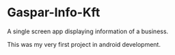 # Gaspar-Info-Kft
A single screen app displaying information of a business.

This was my very first project in android development.
